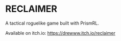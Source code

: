 # RECLAIMER

A tactical roguelike game built with PrismRL.

Available on itch.io: https://drewww.itch.io/reclaimer